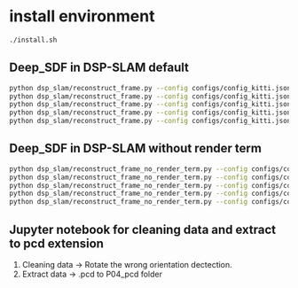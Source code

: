 # install environment

```sh
./install.sh
```

## Deep_SDF in DSP-SLAM default

```bash
python dsp_slam/reconstruct_frame.py --config configs/config_kitti.json --sequence_dir data/dsp_slam/kitti/07 --frame_id 0
python dsp_slam/reconstruct_frame.py --config configs/config_kitti.json --sequence_dir data/dsp_slam/kitti/07 --frame_id 50
python dsp_slam/reconstruct_frame.py --config configs/config_kitti.json --sequence_dir data/dsp_slam/kitti/07 --frame_id 100
python dsp_slam/reconstruct_frame.py --config configs/config_kitti.json --sequence_dir data/dsp_slam/kitti/07 --frame_id 500
python dsp_slam/reconstruct_frame.py --config configs/config_kitti.json --sequence_dir data/dsp_slam/kitti/07 --frame_id 1000
```

## Deep_SDF in DSP-SLAM without render term

```bash
python dsp_slam/reconstruct_frame_no_render_term.py --config configs/config_kitti.json --sequence_dir data/dsp_slam/kitti/07 --frame_id 0
python dsp_slam/reconstruct_frame_no_render_term.py --config configs/config_kitti.json --sequence_dir data/dsp_slam/kitti/07 --frame_id 50
python dsp_slam/reconstruct_frame_no_render_term.py --config configs/config_kitti.json --sequence_dir data/dsp_slam/kitti/07 --frame_id 100
python dsp_slam/reconstruct_frame_no_render_term.py --config configs/config_kitti.json --sequence_dir data/dsp_slam/kitti/07 --frame_id 500
python dsp_slam/reconstruct_frame_no_render_term.py --config configs/config_kitti.json --sequence_dir data/dsp_slam/kitti/07 --frame_id 1000
```

## Jupyter notebook for cleaning data and extract to pcd extension

1. Cleaning data -> Rotate the wrong orientation dectection.
2. Extract data -> .pcd to P04_pcd folder
